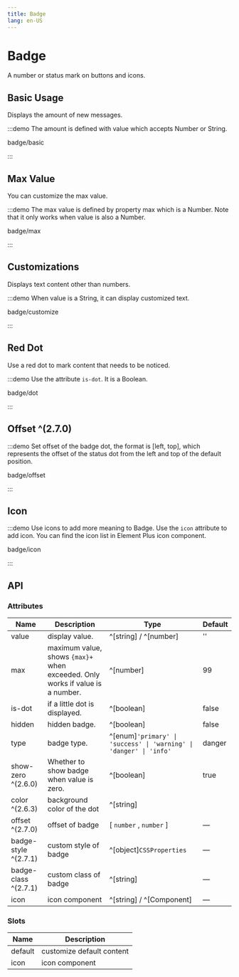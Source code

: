 ```yaml
---
title: Badge
lang: en-US
---
```


# Badge

A number or status mark on buttons and icons.

## Basic Usage

Displays the amount of new messages.

:::demo The amount is defined with value which accepts Number or String.

badge/basic

:::

## Max Value

You can customize the max value.

:::demo The max value is defined by property max which is a Number. Note that it only works when value is also a Number.

badge/max

:::

## Customizations

Displays text content other than numbers.

:::demo When value is a String, it can display customized text.

badge/customize

:::

## Red Dot

Use a red dot to mark content that needs to be noticed.

:::demo Use the attribute `is-dot`. It is a Boolean.

badge/dot

:::

## Offset ^(2.7.0)

:::demo Set offset of the badge dot, the format is [left, top], which represents the offset of the status dot from the left and top of the default position.

badge/offset

:::

## Icon

:::demo Use icons to add more meaning to Badge. Use the `icon` attribute to add icon. You can find the icon list in Element Plus icon component.

badge/icon

:::

## API

### Attributes

| Name                 | Description                                                                   | Type                                                               | Default |
| -------------------- | ----------------------------------------------------------------------------- | ------------------------------------------------------------------ | ------- |
| value                | display value.                                                                | ^[string] / ^[number]                                              | ''      |
| max                  | maximum value, shows `{max}+` when exceeded. Only works if value is a number. | ^[number]                                                          | 99      |
| is-dot               | if a little dot is displayed.                                                 | ^[boolean]                                                         | false   |
| hidden               | hidden badge.                                                                 | ^[boolean]                                                         | false   |
| type                 | badge type.                                                                   | ^[enum]`'primary' \| 'success' \| 'warning' \| 'danger' \| 'info'` | danger  |
| show-zero ^(2.6.0)   | Whether to show badge when value is zero.                                     | ^[boolean]                                                         | true    |
| color ^(2.6.3)       | background color of the dot                                                   | ^[string]                                                          |         |
| offset ^(2.7.0)      | offset of badge                                                               | [ `number` , `number` ]                                            | —       |
| badge-style ^(2.7.1) | custom style of badge                                                         | ^[object]`CSSProperties`                                           | —       |
| badge-class ^(2.7.1) | custom class of badge                                                         | ^[string]                                                          | —       |
| icon                 | icon component                                                                | ^[string] / ^[Component]                                           | —       |

### Slots

| Name    | Description               |
| ------- | ------------------------- |
| default | customize default content |
| icon    | icon component            |
